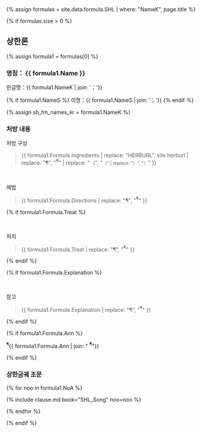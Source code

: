 {% assign formulas = site.data.formula.SHL | where: "NameK", page.title %}

{% if formulas.size > 0 %}

## 상한론

{% assign formula1 = formulas[0] %}

### 명칭： __{{ formula1.Name }}__

한글명：{{ formula1.NameK | join: '；'}}

{% if formula1.NameS %}
이명：{{ formula1.NameS | join: '；'}}
{% endif %}

{% assign sh_fm_names_kr = formula1.NameK %}

### 처방 내용

처방 구성

> {{ formula1.Formula.Ingredients | replace: "HERBURL", site.herburl | replace: "¶", "<sup>¶</sup>" | replace: "（", "<small>（"  | replace: "）", "）</small>" }}

<br>

제법

> {{ formula1.Formula.Directions | replace: "¶", "<sup>¶</sup>" }}

{% if formula1.Formula.Treat  %}

<br>

처치

> {{ formula1.Formula.Treat | replace: "¶", "<sup>¶</sup>" }}

{% endif %}

{% if formula1.Formula.Explanation %}

<br>

참고

> {{ formula1.Formula.Explanation | replace: "¶", "<sup>¶</sup>" }}

{% endif %}


{% if formula1.Formula.Ann %}

<p class="ann"><sup>¶</sup>{{ formula1.Formula.Ann | join: " <sup>¶</sup>"}} </p>

{% endif %}



### 상한금궤 조문

{% for noo in formula1.NoA %}

{% include clause.md book="SHL_Song" noo=noo %}

{% endfor %}



{% endif %}
